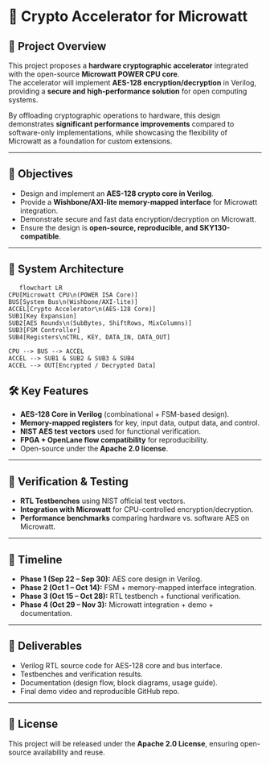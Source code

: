# 🔐 Crypto Accelerator for Microwatt  

## 📖 Project Overview  
This project proposes a **hardware cryptographic accelerator** integrated with the open-source **Microwatt POWER CPU core**.  
The accelerator will implement **AES-128 encryption/decryption** in Verilog, providing a **secure and high-performance solution** for open computing systems.  

By offloading cryptographic operations to hardware, this design demonstrates **significant performance improvements** compared to software-only implementations, while showcasing the flexibility of Microwatt as a foundation for custom extensions.  

---

## 🎯 Objectives  
- Design and implement an **AES-128 crypto core in Verilog**.  
- Provide a **Wishbone/AXI-lite memory-mapped interface** for Microwatt integration.  
- Demonstrate secure and fast data encryption/decryption on Microwatt.  
- Ensure the design is **open-source, reproducible, and SKY130-compatible**.  

---

## 🔲 System Architecture  
       flowchart LR
    CPU[Microwatt CPU\n(POWER ISA Core)]
    BUS[System Bus\n(Wishbone/AXI-lite)]
    ACCEL[Crypto Accelerator\n(AES-128 Core)]
    SUB1[Key Expansion]
    SUB2[AES Rounds\n(SubBytes, ShiftRows, MixColumns)]
    SUB3[FSM Controller]
    SUB4[Registers\nCTRL, KEY, DATA_IN, DATA_OUT]

    CPU --> BUS --> ACCEL
    ACCEL --> SUB1 & SUB2 & SUB3 & SUB4
    ACCEL --> OUT[Encrypted / Decrypted Data]

## 🛠️ Key Features  
- **AES-128 Core in Verilog** (combinational + FSM-based design).  
- **Memory-mapped registers** for key, input data, output data, and control.  
- **NIST AES test vectors** used for functional verification.  
- **FPGA + OpenLane flow compatibility** for reproducibility.  
- Open-source under the **Apache 2.0 license**.  

---

## 🧪 Verification & Testing  
- **RTL Testbenches** using NIST official test vectors.  
- **Integration with Microwatt** for CPU-controlled encryption/decryption.  
- **Performance benchmarks** comparing hardware vs. software AES on Microwatt.  

---

## 📅 Timeline  
- **Phase 1 (Sep 22 – Sep 30):** AES core design in Verilog.  
- **Phase 2 (Oct 1 – Oct 14):** FSM + memory-mapped interface integration.  
- **Phase 3 (Oct 15 – Oct 28):** RTL testbench + functional verification.  
- **Phase 4 (Oct 29 – Nov 3):** Microwatt integration + demo + documentation.  

---

## 📂 Deliverables  
- Verilog RTL source code for AES-128 core and bus interface.  
- Testbenches and verification results.  
- Documentation (design flow, block diagrams, usage guide).  
- Final demo video and reproducible GitHub repo.  

---

## 📜 License  
This project will be released under the **Apache 2.0 License**, ensuring open-source availability and reuse.  

